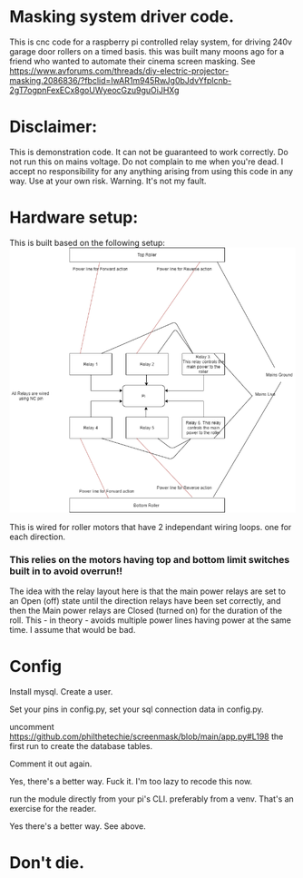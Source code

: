 # Masking system driver code.
This is cnc code for a raspberry pi controlled relay system, for driving 240v garage door rollers on a timed basis. this was built many moons ago for a friend who wanted to automate their cinema screen masking. See https://www.avforums.com/threads/diy-electric-projector-masking.2086836/?fbclid=IwAR1m945RwJg0bJdvYfplcnb-2gT7ogpnFexECx8goUWyeocGzu9guOiJHXg


# Disclaimer:
This is demonstration code. It can not be guaranteed to work correctly. Do not run this on mains voltage. Do not complain to me when you're dead. I accept no responsibility for any anything arising from using this code in any way.  Use at your own risk. Warning. It's not my fault. 



# Hardware setup:
This is built based on  the following setup:
![Wiring](https://github.com/philthetechie/screenmask/blob/main/diagram.png?raw=true)


This is wired for roller motors that have 2 independant wiring loops. one for each direction. 

### This relies on the motors having top and bottom limit switches built in to avoid overrun!!

The idea with the relay layout here is that the main power relays are set to an Open (off) state until the direction relays have been set correctly, and then the Main power relays are Closed (turned on) for the duration of the roll. This - in theory - avoids multiple power lines having power at the same time. I assume that would be bad. 


# Config
Install mysql. Create a user.

Set your pins in config.py, set your sql connection data in config.py.

uncomment https://github.com/philthetechie/screenmask/blob/main/app.py#L198 the first run to create the database tables. 

Comment it out again. 

Yes, there's a better way. Fuck it. I'm too lazy to recode this now. 

run the module directly from your pi's CLI. preferably from a venv. That's an exercise for the reader.

Yes there's a better way. See above.

# Don't die.

